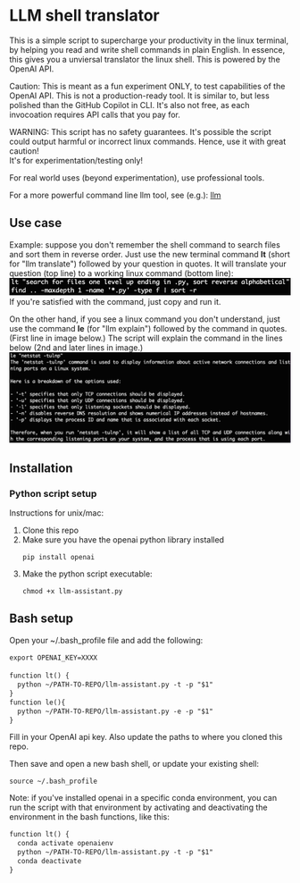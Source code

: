# LLM shell translator

This is a simple script to supercharge your productivity in the linux terminal, 
by helping you read and write shell commands in plain English.  In essence,
this gives you a unviersal translator the linux shell. This is
powered by the OpenAI API.

Caution: This is meant as a fun experiment ONLY, to test capabilities of the 
OpenAI API.  This is  not a production-ready tool. It is similar to, but less 
polished than the GitHub Copilot in CLI. It's also not free, as each invocoation 
requires API calls that you pay for. 


WARNING: This script has no safety guarantees. It's possible the script could 
output harmful or incorrect linux commands.  Hence, use it with great caution!  
It's for experimentation/testing only!

For real world uses (beyond experimentation), use professional tools.

For a more powerful command line llm tool, see (e.g.): [llm](https://github.com/simonw/llm)

## Use case
Example: suppose you don't remember the shell command to search files and sort 
them in reverse order.  Just use the new terminal command **lt** (short for 
"llm translate") followed by your question in quotes. lt will 
translate your question (top line) to a working linux command (bottom line):
![img](imgs/search.png)  
If you're satisfied with the command, just copy and run it.


On the other hand, if you see a linux command you don't understand, just use
the command **le** (for "llm explain") followed by the command in quotes. 
(First line in image below.) The script will explain the command
in the lines below (2nd and later lines in image.)
![img](imgs/netstat.png)

## Installation

### Python script setup
Instructions for unix/mac:
1. Clone this repo 
1. Make sure you have the openai python library installed
    ```shell
    pip install openai
    ```
1. Make the python script executable:
    ```shell
    chmod +x llm-assistant.py
    ```

## Bash setup
Open your ~/.bash_profile file and add the following:

```shell
export OPENAI_KEY=XXXX

function lt() {
  python ~/PATH-TO-REPO/llm-assistant.py -t -p "$1" 
}
function le(){
  python ~/PATH-TO-REPO/llm-assistant.py -e -p "$1"
}
```
Fill in your OpenAI api key. Also update the paths to where you cloned this repo.

Then save and open a new bash shell, or update your existing shell:
```shell
source ~/.bash_profile
```

Note: if you've installed openai in a specific conda environment, you can run the script with that environment by activating and deactivating the environment in the bash functions, like this:
```shell
function lt() {
  conda activate openaienv
  python ~/PATH-TO-REPO/llm-assistant.py -t -p "$1"
  conda deactivate
}
```

